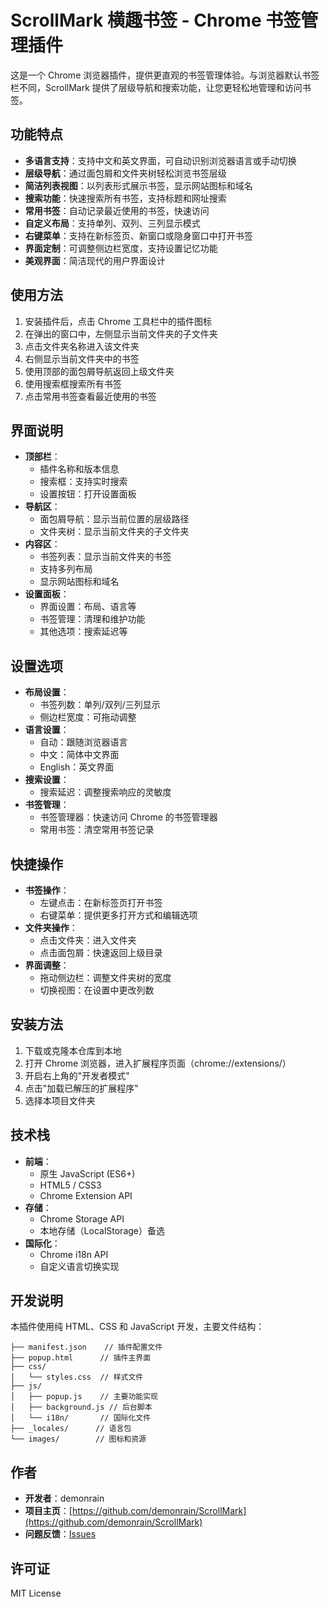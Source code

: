 # ScrollMark 横趣书签 - Chrome 书签管理插件

这是一个 Chrome 浏览器插件，提供更直观的书签管理体验。与浏览器默认书签栏不同，ScrollMark 提供了层级导航和搜索功能，让您更轻松地管理和访问书签。

## 功能特点

- **多语言支持**：支持中文和英文界面，可自动识别浏览器语言或手动切换
- **层级导航**：通过面包屑和文件夹树轻松浏览书签层级
- **简洁列表视图**：以列表形式展示书签，显示网站图标和域名
- **搜索功能**：快速搜索所有书签，支持标题和网址搜索
- **常用书签**：自动记录最近使用的书签，快速访问
- **自定义布局**：支持单列、双列、三列显示模式
- **右键菜单**：支持在新标签页、新窗口或隐身窗口中打开书签
- **界面定制**：可调整侧边栏宽度，支持设置记忆功能
- **美观界面**：简洁现代的用户界面设计

## 使用方法

1. 安装插件后，点击 Chrome 工具栏中的插件图标
2. 在弹出的窗口中，左侧显示当前文件夹的子文件夹
3. 点击文件夹名称进入该文件夹
4. 右侧显示当前文件夹中的书签
5. 使用顶部的面包屑导航返回上级文件夹
6. 使用搜索框搜索所有书签
7. 点击常用书签查看最近使用的书签

## 界面说明

- **顶部栏**：
  - 插件名称和版本信息
  - 搜索框：支持实时搜索
  - 设置按钮：打开设置面板
- **导航区**：
  - 面包屑导航：显示当前位置的层级路径
  - 文件夹树：显示当前文件夹的子文件夹
- **内容区**：
  - 书签列表：显示当前文件夹的书签
  - 支持多列布局
  - 显示网站图标和域名
- **设置面板**：
  - 界面设置：布局、语言等
  - 书签管理：清理和维护功能
  - 其他选项：搜索延迟等

## 设置选项

- **布局设置**：
  - 书签列数：单列/双列/三列显示
  - 侧边栏宽度：可拖动调整
- **语言设置**：
  - 自动：跟随浏览器语言
  - 中文：简体中文界面
  - English：英文界面
- **搜索设置**：
  - 搜索延迟：调整搜索响应的灵敏度
- **书签管理**：
  - 书签管理器：快速访问 Chrome 的书签管理器
  - 常用书签：清空常用书签记录

## 快捷操作

- **书签操作**：
  - 左键点击：在新标签页打开书签
  - 右键菜单：提供更多打开方式和编辑选项
- **文件夹操作**：
  - 点击文件夹：进入文件夹
  - 点击面包屑：快速返回上级目录
- **界面调整**：
  - 拖动侧边栏：调整文件夹树的宽度
  - 切换视图：在设置中更改列数

## 安装方法

1. 下载或克隆本仓库到本地
2. 打开 Chrome 浏览器，进入扩展程序页面（chrome://extensions/）
3. 开启右上角的"开发者模式"
4. 点击"加载已解压的扩展程序"
5. 选择本项目文件夹

## 技术栈

- **前端**：
  - 原生 JavaScript (ES6+)
  - HTML5 / CSS3
  - Chrome Extension API
- **存储**：
  - Chrome Storage API
  - 本地存储（LocalStorage）备选
- **国际化**：
  - Chrome i18n API
  - 自定义语言切换实现

## 开发说明

本插件使用纯 HTML、CSS 和 JavaScript 开发，主要文件结构：

```
├── manifest.json    // 插件配置文件
├── popup.html      // 插件主界面
├── css/
│   └── styles.css  // 样式文件
├── js/
│   ├── popup.js    // 主要功能实现
│   ├── background.js // 后台脚本
│   └── i18n/       // 国际化文件
├── _locales/      // 语言包
└── images/        // 图标和资源
```

## 作者

- **开发者**：demonrain
- **项目主页**：[https://github.com/demonrain/ScrollMark](https://github.com/demonrain/ScrollMark)
- **问题反馈**：[Issues](https://github.com/demonrain/ScrollMark/issues)

## 许可证

MIT License
